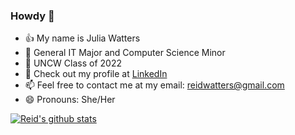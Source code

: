 ### Howdy 👋

- 👍 My name is Julia Watters
- 🔭 General IT Major and Computer Science Minor
- 🌱 UNCW Class of 2022 
- 💬 Check out my profile at [LinkedIn](https://www.linkedin.com/in/julia-watters-a8aa64204/)
- 📫 Feel free to contact me at my email: reidwatters@gmail.com
- 😄 Pronouns: She/Her 

[![Reid's github stats](https://github-readme-stats.vercel.app/api?username=ReidWatters&count_private=true&show_icons=true&theme=radical&hide_rank=false)](https://github.com/anuraghazra/github-readme-stats)
